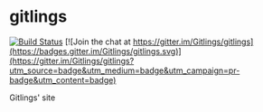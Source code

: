 # gitlings
[![Build Status](https://travis-ci.org/Gitlings/gitlings.github.io.svg?branch=jekyll)](https://travis-ci.org/Gitlings/gitlings.github.io)
[![Join the chat at https://gitter.im/Gitlings/gitlings](https://badges.gitter.im/Gitlings/gitlings.svg)](https://gitter.im/Gitlings/gitlings?utm_source=badge&utm_medium=badge&utm_campaign=pr-badge&utm_content=badge)

Gitlings' site
